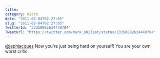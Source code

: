 ```yaml
---
title: 
category: micro
date: "2011-02-04T02:27:05"
slug: "2011-02-04T02:27:05"
TwitterId: "33350802634440704"
TweetUrl: "https://twitter.com/mark_philpot/status/33350802634440704"
---
```


[@jephjacques](https://twitter.com/jephjacques) Now you're just being hard on
yourself! You are your own worst critic.
